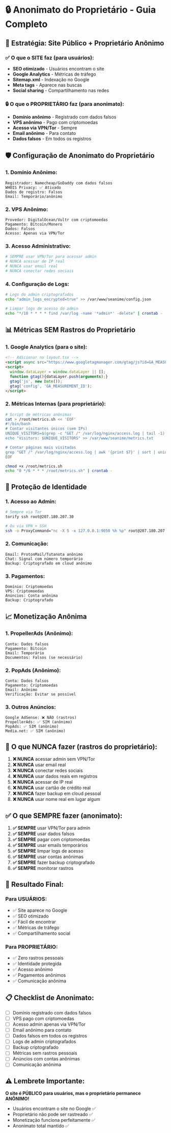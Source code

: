 # 🔒 Anonimato do Proprietário - Guia Completo

## 🎯 **Estratégia: Site Público + Proprietário Anônimo**

### **✅ O que o SITE faz (para usuários):**
- **SEO otimizado** - Usuários encontram o site
- **Google Analytics** - Métricas de tráfego
- **Sitemap.xml** - Indexação no Google
- **Meta tags** - Aparece nas buscas
- **Social sharing** - Compartilhamento nas redes

### **🔒 O que o PROPRIETÁRIO faz (para anonimato):**
- **Domínio anônimo** - Registrado com dados falsos
- **VPS anônimo** - Pago com criptomoedas
- **Acesso via VPN/Tor** - Sempre
- **Email anônimo** - Para contato
- **Dados falsos** - Em todos os registros

## 🛡️ **Configuração de Anonimato do Proprietário**

### **1. Domínio Anônimo:**
```
Registrador: Namecheap/GoDaddy com dados falsos
WHOIS Privacy: ✅ Ativado
Dados de registro: Falsos
Email: Temporário/anônimo
```

### **2. VPS Anônimo:**
```
Provedor: DigitalOcean/Vultr com criptomoedas
Pagamento: Bitcoin/Monero
Dados: Falsos
Acesso: Apenas via VPN/Tor
```

### **3. Acesso Administrativo:**
```bash
# SEMPRE usar VPN/Tor para acessar admin
# NUNCA acessar de IP real
# NUNCA usar email real
# NUNCA conectar redes sociais
```

### **4. Configuração de Logs:**
```bash
# Logs do admin criptografados
echo "admin_logs_encrypted=true" >> /var/www/seanime/config.json

# Limpar logs de acesso do admin
echo "*/10 * * * * find /var/log -name '*admin*' -delete" | crontab -
```

## 📊 **Métricas SEM Rastros do Proprietário**

### **1. Google Analytics (para o site):**
```html
<!-- Adicionar no layout.tsx -->
<script async src="https://www.googletagmanager.com/gtag/js?id=GA_MEASUREMENT_ID"></script>
<script>
  window.dataLayer = window.dataLayer || [];
  function gtag(){dataLayer.push(arguments);}
  gtag('js', new Date());
  gtag('config', 'GA_MEASUREMENT_ID');
</script>
```

### **2. Métricas Internas (para proprietário):**
```bash
# Script de métricas anônimas
cat > /root/metrics.sh << 'EOF'
#!/bin/bash
# Contar visitantes únicos (sem IPs)
UNIQUE_VISITORS=$(grep -c "GET /" /var/log/nginx/access.log | tail -1)
echo "Visitors: $UNIQUE_VISITORS" >> /var/www/seanime/metrics.txt

# Contar páginas mais visitadas
grep "GET /" /var/log/nginx/access.log | awk '{print $7}' | sort | uniq -c | sort -nr | head -10 >> /var/www/seanime/popular_pages.txt
EOF

chmod +x /root/metrics.sh
echo "0 */6 * * * /root/metrics.sh" | crontab -
```

## 🔐 **Proteção de Identidade**

### **1. Acesso ao Admin:**
```bash
# Sempre via Tor
torify ssh root@207.180.207.30

# Ou via VPN + SSH
ssh -o ProxyCommand="nc -X 5 -x 127.0.0.1:9050 %h %p" root@207.180.207.30
```

### **2. Comunicação:**
```
Email: ProtonMail/Tutanota anônimo
Chat: Signal com número temporário
Backup: Criptografado em cloud anônimo
```

### **3. Pagamentos:**
```
Domínio: Criptomoedas
VPS: Criptomoedas
Anúncios: Conta anônima
Backup: Criptografado
```

## 📈 **Monetização Anônima**

### **1. PropellerAds (Anônimo):**
```
Conta: Dados falsos
Pagamento: Bitcoin
Email: Temporário
Documentos: Falsos (se necessário)
```

### **2. PopAds (Anônimo):**
```
Conta: Dados falsos
Pagamento: Criptomoedas
Email: Anônimo
Verificação: Evitar se possível
```

### **3. Outros Anúncios:**
```
Google AdSense: ❌ NÃO (rastros)
PropellerAds: ✅ SIM (anônimo)
PopAds: ✅ SIM (anônimo)
Media.net: ✅ SIM (anônimo)
```

## 🚫 **O que NUNCA fazer (rastros do proprietário):**

1. **❌ NUNCA** acessar admin sem VPN/Tor
2. **❌ NUNCA** usar email real
3. **❌ NUNCA** conectar redes sociais
4. **❌ NUNCA** usar dados reais em registros
5. **❌ NUNCA** acessar de IP real
6. **❌ NUNCA** usar cartão de crédito real
7. **❌ NUNCA** fazer backup em cloud pessoal
8. **❌ NUNCA** usar nome real em lugar algum

## ✅ **O que SEMPRE fazer (anonimato):**

1. **✅ SEMPRE** usar VPN/Tor para admin
2. **✅ SEMPRE** usar dados falsos
3. **✅ SEMPRE** pagar com criptomoedas
4. **✅ SEMPRE** usar emails temporários
5. **✅ SEMPRE** limpar logs de acesso
6. **✅ SEMPRE** usar contas anônimas
7. **✅ SEMPRE** fazer backup criptografado
8. **✅ SEMPRE** monitorar rastros

## 🎯 **Resultado Final:**

### **Para USUÁRIOS:**
- ✅ Site aparece no Google
- ✅ SEO otimizado
- ✅ Fácil de encontrar
- ✅ Métricas de tráfego
- ✅ Compartilhamento social

### **Para PROPRIETÁRIO:**
- ✅ Zero rastros pessoais
- ✅ Identidade protegida
- ✅ Acesso anônimo
- ✅ Pagamentos anônimos
- ✅ Comunicação anônima

## 📋 **Checklist de Anonimato:**

- [ ] Domínio registrado com dados falsos
- [ ] VPS pago com criptomoedas
- [ ] Acesso admin apenas via VPN/Tor
- [ ] Email anônimo para contato
- [ ] Dados falsos em todos os registros
- [ ] Logs de admin criptografados
- [ ] Backup criptografado
- [ ] Métricas sem rastros pessoais
- [ ] Anúncios com contas anônimas
- [ ] Comunicação anônima

## ⚠️ **Lembrete Importante:**

**O site é PÚBLICO para usuários, mas o proprietário permanece ANÔNIMO!**

- Usuários encontram o site no Google ✅
- Proprietário não pode ser rastreado ✅
- Monetização funciona perfeitamente ✅
- Anonimato total mantido ✅
